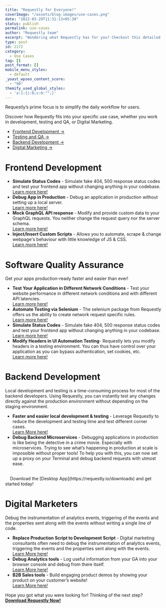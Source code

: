 ```yaml
---
title: "Requestly for Everyone!"
coverImage: "/assets/blog-images/use-cases.png"
date: "2022-03-29T11:31:13+05:30"
status: publish
permalink: use-cases
author: "Requestly team"
excerpt: "Wondering what Requestly has for you? Checkout this detailed article for all your questions!"
type: post
id: 2172
category:
  - Use Cases
tag: []
post_format: []
mobile_menu_styles:
  - default
_yoast_wpseo_content_score:
  - "90"
themify_used_global_styles:
  - 'a:1:{i:0;s:0:"";}'
---
```


Requestly’s prime focus is to simplify the daily workflow for users.

Discover how Requestly fits into your specific use case, whether you work in development, testing and QA, or Digital Marketing.

- [Frontend Development →](#frontend)
- [Testing and QA →](#testing)
- [Backend Development →](#backend)
- [Digital Marketing →](#marketing)
<div id='frontend'> </div>

# Frontend Development

- **Simulate Status Codes** - Simulate fake 404, 500 response status codes and test your frontend app without changing anything in your codebase.
  <br /> [Learn more here!](https://requestly.io/blog/simulate-different-api-status-code-using-requestly/)
- **Debug App in Production** - Debug an application in production without setting up a local server.
  <br /> [Learn more here!](https://requestly.io/blog/debugging-next-js-app-in-production/)
- **Mock GraphQL API response** - Modify and provide custom data to your GraphQL requests. You neither change the request query nor the server schema.
  <br /> [Learn more here!](https://requestly.io/blog/mocking-graphql-api-response/)
- **Inject/Insert Custom Scripts** - Allows you to automate, scrape & change webpage's behaviour with little knowledge of JS & CSS.
<br /> [Learn more here!](https://requestly.io/feature/insert-custom-scripts/)
<div id='testing'> </div>

# Software Quality Assurance

Get your apps production-ready faster and easier than ever!

- **Test Your Application in Different Network Conditions** - Test your website performance in different network conditions and with different API latencies.
  <br /> [Learn more here!](https://requestly.io/blog/adding-delay-to-network-requests)
- **Automate Testing via Selenium** - The selenium package from Requestly offers us the ability to create network request specific rules.
  <br /> [Learn more here!](https://requestly.io/blog/automate-testing-via-selenium/)
- **Simulate Status Codes** - Simulate fake 404, 500 response status codes and test your frontend app without changing anything in your codebase.
  <br /> [Learn more here!](https://requestly.io/blog/simulate-different-api-status-code-using-requestly/)
- **Modify Headers in UI Automation Testing**- Requestly lets you modify headers in a testing environment. You can thus have control over your application as you can bypass authentication, set cookies, etc.
<br /> [Learn more here!](https://www.smashingmagazine.com/2021/12/headers-https-requests-ui-automation-testing/)
<div id='backend'> </div>

# Backend Development

Local development and testing is a time-consuming process for most of the backend developers. Using Requestly, you can instantly test any changes directly against the production environment without depending on the staging environment.

- **Faster and easier local development & testing** - Leverage Requestly to reduce the development and testing time and test different corner cases.
  <br /> [Learn More here!](https://requestly.io/blog/local-api-development-and-testing-productivity-for-backend-engineers/)
- **Debug Backend Microservices** - Debugging applications in production is like being the detective in a crime movie. Especially with microservices.
Trying to see what’s happening in production at scale is impossible without proper tools! To help you with this, you can now set up a proxy on your Terminal and debug backend requests with utmost ease.
<br />
&nbsp;&nbsp;&nbsp; Download the [Desktop App](https://requestly.io/downloads) and get started today!
<div id='marketing'> </div>

# Digital Marketers

Debug the instrumentation of analytics events, triggering of the events and the properties sent along with the events without writing a single line of code.

- **Replace Production Script to Development Script** - Digital marketing consultants often need to debug the instrumentation of analytics events, triggering the events and the properties sent along with the events.
  <br /> [Learn More here!](https://requestly.io/blog/replace-adobe-launch-production-script-with-development-script/)
- **Debug Analytics tools** - Log useful information from your GA into your browser console and debug from there itself.
  <br /> [Learn More here!](https://twitter.com/RequestlyIO/status/1493246175821983744)
- **B2B Sales tools** - Build engaging product demos by showing your product on your customer’s website!
  <br /> [Learn More here!](https://requestly.io/sales-tool-for-saas-products/)

Hope you got what you were looking for! Thinking of the next step?<br />
[**Download Requestly Now!**](https://requestly.io/downloads)
